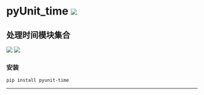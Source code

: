 # **pyUnit_time** [![](https://gitee.com/tyoui/logo/raw/master/logo/photolog.png)][1]

## 处理时间模块集合
[![](https://img.shields.io/badge/Python-3.8-green.svg)](https://pypi.org/project/pyunit-time/)
[![](https://img.shields.io/badge/Email-jtyoui@qq.com-red.svg)]()


### 安装
    pip install pyunit-time



***
[1]: https://blog.jtyoui.com